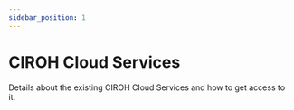 ```yaml
---
sidebar_position: 1
---
```

# CIROH Cloud Services

Details about the existing CIROH Cloud Services and how to get access to it.